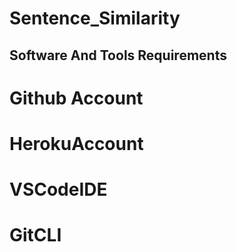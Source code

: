 # Sentence_Similarity
## Software And Tools Requirements
# Github Account
# HerokuAccount
# VSCodeIDE
# GitCLI